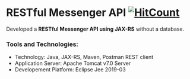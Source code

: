 # RESTful Messenger API [![HitCount](http://hits.dwyl.io/pragyakarki/pragyakarki/messengerAPI-with-JAX-RS.svg)](http://hits.dwyl.io/pragyakarki/pragyakarki/messengerAPI-with-JAX-RS)

Developed a **RESTful Messenger API using JAX-RS** without a database. 

### Tools and Technologies:
* Technology: Java, JAX-RS, Maven, Postman REST client
* Application Server: Apache Tomcat v7.0 Server 
* Developement Platform: Eclipse Jee 2019-03
